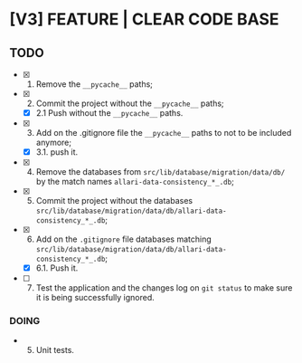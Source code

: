 # [V3] FEATURE | CLEAR CODE BASE


## TODO

- [x] 1. Remove the `__pycache__` paths;
- [x] 2. Commit the project without the `__pycache__` paths;
   - [x] 2.1 Push without the `__pycache__` paths.
- [x] 3. Add on the .gitignore file the `__pycache__` paths to not to be included anymore;
   - [x] 3.1. push it.
- [x] 4. Remove the databases from `src/lib/database/migration/data/db/` by the match names `allari-data-consistency_*_.db`;
- [x] 5. Commit the project without the databases `src/lib/database/migration/data/db/allari-data-consistency_*_.db`;
- [x] 6. Add on the `.gitignore` file databases matching `src/lib/database/migration/data/db/allari-data-consistency_*_.db`;
   - [x] 6.1. Push it.
- [ ] 7. Test the application and the changes log on `git status` to make sure it is being successfully ignored.

### DOING

 - 5. Unit tests.

